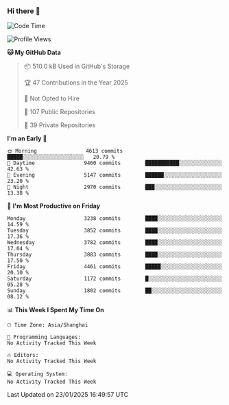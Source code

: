 ### Hi there 👋

<!--
**qbosen/qbosen** is a ✨ _special_ ✨ repository because its `README.md` (this file) appears on your GitHub profile.

Here are some ideas to get you started:

- 🔭 I’m currently working on ...
- 🌱 I’m currently learning ...
- 👯 I’m looking to collaborate on ...
- 🤔 I’m looking for help with ...
- 💬 Ask me about ...
- 📫 How to reach me: ...
- 😄 Pronouns: ...
- ⚡ Fun fact: ...
-->

<!--START_SECTION:waka-->
![Code Time](http://img.shields.io/badge/Code%20Time-2%2C111%20hrs%2036%20mins-blue)

![Profile Views](http://img.shields.io/badge/Profile%20Views-0-blue)

**🐱 My GitHub Data** 

> 📦 510.0 kB Used in GitHub's Storage 
 > 
> 🏆 47 Contributions in the Year 2025
 > 
> 🚫 Not Opted to Hire
 > 
> 📜 107 Public Repositories 
 > 
> 🔑 39 Private Repositories 
 > 
**I'm an Early 🐤** 

```text
🌞 Morning                4613 commits        █████░░░░░░░░░░░░░░░░░░░░   20.79 % 
🌆 Daytime                9460 commits        ███████████░░░░░░░░░░░░░░   42.63 % 
🌃 Evening                5147 commits        ██████░░░░░░░░░░░░░░░░░░░   23.20 % 
🌙 Night                  2970 commits        ███░░░░░░░░░░░░░░░░░░░░░░   13.38 % 
```
📅 **I'm Most Productive on Friday** 

```text
Monday                   3238 commits        ████░░░░░░░░░░░░░░░░░░░░░   14.59 % 
Tuesday                  3852 commits        ████░░░░░░░░░░░░░░░░░░░░░   17.36 % 
Wednesday                3782 commits        ████░░░░░░░░░░░░░░░░░░░░░   17.04 % 
Thursday                 3883 commits        ████░░░░░░░░░░░░░░░░░░░░░   17.50 % 
Friday                   4461 commits        █████░░░░░░░░░░░░░░░░░░░░   20.10 % 
Saturday                 1172 commits        █░░░░░░░░░░░░░░░░░░░░░░░░   05.28 % 
Sunday                   1802 commits        ██░░░░░░░░░░░░░░░░░░░░░░░   08.12 % 
```


📊 **This Week I Spent My Time On** 

```text
🕑︎ Time Zone: Asia/Shanghai

💬 Programming Languages: 
No Activity Tracked This Week

🔥 Editors: 
No Activity Tracked This Week

💻 Operating System: 
No Activity Tracked This Week
```


 Last Updated on 23/01/2025 16:49:57 UTC
<!--END_SECTION:waka-->
